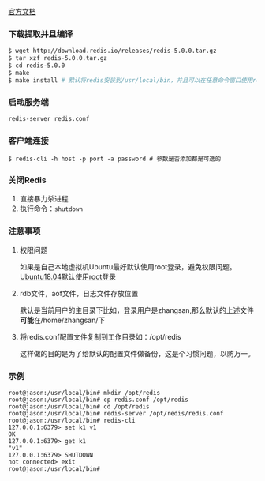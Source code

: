 [官方文档](https://redis.io/download)

### 下载提取并且编译

```bash
$ wget http://download.redis.io/releases/redis-5.0.0.tar.gz
$ tar xzf redis-5.0.0.tar.gz
$ cd redis-5.0.0
$ make
$ make install # 默认将redis安装到/usr/local/bin，并且可以在任意命令窗口使用redis相关命令
```

### 启动服务端

```bash
redis-server redis.conf
```

### 客户端连接

```
$ redis-cli -h host -p port -a password # 参数是否添加都是可选的
```

### 关闭Redis

1. 直接暴力杀进程
2. 执行命令：`shutdown`

### 注意事项

1. 权限问题

    如果是自己本地虚拟机Ubuntu最好默认使用root登录，避免权限问题。[Ubuntu18.04默认使用root登录](https://blog.csdn.net/weixin_41923456/article/details/81001179)

2. rdb文件，aof文件，日志文件存放位置

    默认是当前用户的主目录下比如，登录用户是zhangsan,那么默认的上述文件**可能**在/home/zhangsan/下

3. 将redis.conf配置文件复制到工作目录如：/opt/redis

    这样做的目的是为了给默认的配置文件做备份，这是个习惯问题，以防万一。

### 示例

```
root@jason:/usr/local/bin# mkdir /opt/redis
root@jason:/usr/local/bin# cp redis.conf /opt/redis
root@jason:/usr/local/bin# cd /opt/redis
root@jason:/usr/local/bin# redis-server /opt/redis/redis.conf 
root@jason:/usr/local/bin# redis-cli
127.0.0.1:6379> set k1 v1
OK
127.0.0.1:6379> get k1
"v1"
127.0.0.1:6379> SHUTDOWN
not connected> exit
root@jason:/usr/local/bin# 
```